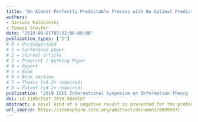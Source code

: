 ```yaml
---
title: "An Almost Perfectly Predictable Process with No Optimal Predictor"
authors:
- Dariusz Kalociński
- Tomasz Steifer
date: "2019-09-01T07:32:00-08:00"
publication_types: ["2"]
# 0 = Uncategorized
# 1 = Conference paper
# 2 = Journal article
# 3 = Preprint / Working Paper
# 4 = Report
# 5 = Book
# 6 = Book section
# 7 = Thesis (v4.2+ required)
# 8 = Patent (v4.2+ required)
publication: "2019 IEEE International Symposium on Information Theory (ISIT), 2504-2508"
doi: 10.1109/ISIT.2019.8849587
abstract: A novel kind of a negative result is presented for the problem of computable prediction. A non-stationary binary stochastic process is constructed for which almost surely no effective method of prediction achieves the infimum of prediction errors defined as the normalized Hamming distance between the sequence of predictions and the realization of the process. Yet it is shown that this process may be effectively predicted almost surely up to an arbitrarily small error since the infimum of prediction errors is zero.
url_source: https://ieeexplore.ieee.org/abstract/document/8849587/
---
```

